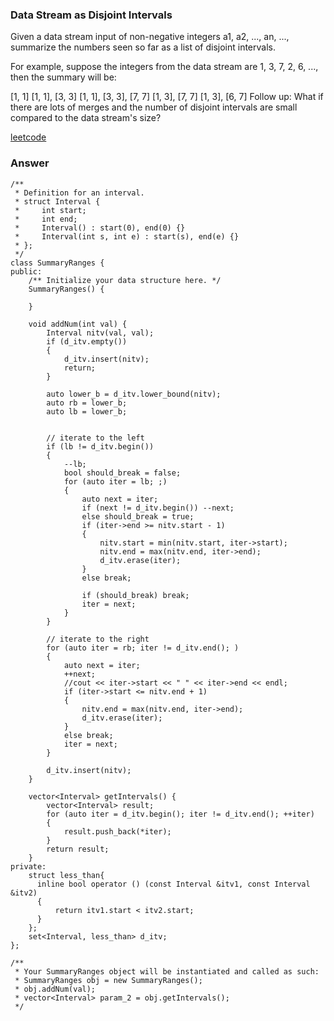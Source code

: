 ### Data Stream as Disjoint Intervals
Given a data stream input of non-negative integers a1, a2, ..., an, ..., summarize the numbers seen so far as a list of disjoint intervals.

For example, suppose the integers from the data stream are 1, 3, 7, 2, 6, ..., then the summary will be:

[1, 1]
[1, 1], [3, 3]
[1, 1], [3, 3], [7, 7]
[1, 3], [7, 7]
[1, 3], [6, 7]
Follow up:
What if there are lots of merges and the number of disjoint intervals are small compared to the data stream's size?


[leetcode](https://leetcode.com/problems/data-stream-as-disjoint-intervals/description/)

### Answer
	/**
	 * Definition for an interval.
	 * struct Interval {
	 *     int start;
	 *     int end;
	 *     Interval() : start(0), end(0) {}
	 *     Interval(int s, int e) : start(s), end(e) {}
	 * };
	 */
	class SummaryRanges {
	public:
	    /** Initialize your data structure here. */
	    SummaryRanges() {
	        
	    }
	    
	    void addNum(int val) {
	        Interval nitv(val, val);
	        if (d_itv.empty())
	        {
	            d_itv.insert(nitv);
	            return;
	        }
	        
	        auto lower_b = d_itv.lower_bound(nitv);
	        auto rb = lower_b;
	        auto lb = lower_b;
	        
	        
	        // iterate to the left
	        if (lb != d_itv.begin())
	        {
	            --lb;
	            bool should_break = false;
	            for (auto iter = lb; ;)
	            {
	                auto next = iter;
	                if (next != d_itv.begin()) --next;
	                else should_break = true;
	                if (iter->end >= nitv.start - 1)
	                {
	                    nitv.start = min(nitv.start, iter->start);
	                    nitv.end = max(nitv.end, iter->end);
	                    d_itv.erase(iter);
	                }
	                else break;

	                if (should_break) break;
	                iter = next;
	            }
	        }
	        
	        // iterate to the right
	        for (auto iter = rb; iter != d_itv.end(); )
	        {
	            auto next = iter;
	            ++next;
	            //cout << iter->start << " " << iter->end << endl;
	            if (iter->start <= nitv.end + 1)
	            {
	                nitv.end = max(nitv.end, iter->end);
	                d_itv.erase(iter);
	            }
	            else break;
	            iter = next;
	        }
	        
	        d_itv.insert(nitv);
	    }
	    
	    vector<Interval> getIntervals() {
	        vector<Interval> result;
	        for (auto iter = d_itv.begin(); iter != d_itv.end(); ++iter)
	        {
	            result.push_back(*iter);
	        }
	        return result;
	    }
	private:
	    struct less_than{
	      inline bool operator () (const Interval &itv1, const Interval &itv2)
	      {
	          return itv1.start < itv2.start;
	      }
	    };
	    set<Interval, less_than> d_itv;
	};

	/**
	 * Your SummaryRanges object will be instantiated and called as such:
	 * SummaryRanges obj = new SummaryRanges();
	 * obj.addNum(val);
	 * vector<Interval> param_2 = obj.getIntervals();
	 */